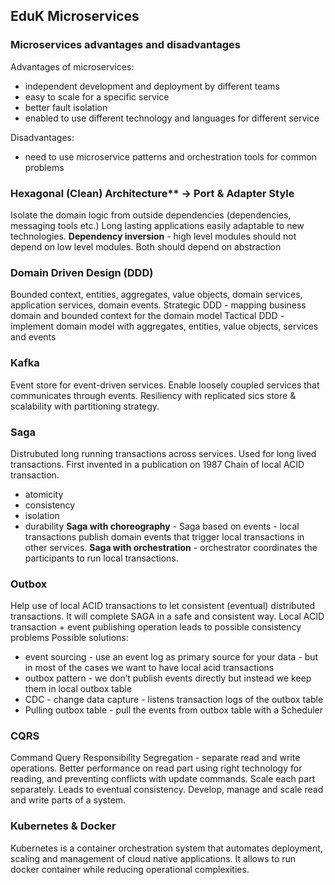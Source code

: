 ## EduK Microservices


### Microservices advantages and disadvantages

Advantages of microservices:

- independent development and deployment by different teams
- easy to scale for a specific service
- better fault isolation
- enabled to use different technology and languages for different service

Disadvantages:
- need to use microservice patterns and orchestration tools for common problems

### Hexagonal (Clean) Architecture** -> Port & Adapter Style
Isolate the domain logic from outside dependencies (dependencies, messaging tools etc.)
Long lasting applications easily adaptable to new technologies.
**Dependency inversion** - high level modules should not depend on low level modules. Both should depend on abstraction

### Domain Driven Design (DDD)
Bounded context, entities, aggregates, value objects, domain services, application services, domain events.
Strategic DDD - mapping business domain and bounded context for the domain model
Tactical DDD - implement domain model with aggregates, entities, value objects, services and events

### Kafka
Event store for event-driven services. Enable loosely coupled services that communicates through events.
Resiliency with replicated sics store & scalability with partitioning strategy.

### Saga
Distrubuted long running transactions across services. Used for long lived transactions. First invented in a publication on 1987
Chain of local ACID transaction.
- atomicity
- consistency
- isolation 
- durability
**Saga with choreography** - Saga based on events - local transactions publish domain events that trigger local transactions in other services.
**Saga with orchestration** - orchestrator coordinates the participants to run local transactions.

### Outbox
Help use of local ACID transactions to let consistent (eventual) distributed transactions. It will complete SAGA in a safe and consistent way.
Local ACID transaction + event publishing operation leads to possible consistency problems
Possible solutions:
- event sourcing - use an event log as primary source for your data - but in most of the cases we want to have local acid transactions
- outbox pattern - we don’t publish events directly but instead we keep them in local outbox table
- CDC - change data capture - listens transaction logs of the outbox table
- Pulling outbox table - pull the events from outbox table with a Scheduler


### CQRS
Command Query Responsibility Segregation - separate read and write operations. Better performance on read part using right technology for reading, and preventing conflicts with update commands. Scale each part separately. Leads to eventual consistency.
Develop, manage and scale read and write parts of a system.

### Kubernetes & Docker
Kubernetes is a container orchestration system that automates deployment, scaling and management of cloud native applications. It allows to run docker container while reducing operational complexities.